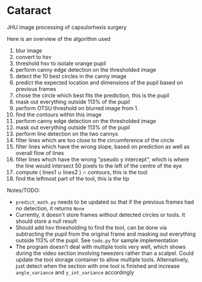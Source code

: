 # Cataract
JHU image processing of capsulorhexis surgery

Here is an overview of the algorithm used

1. blur image
2. convert to hsv
3. threshold hsv to isolate orange pupil
4. perform canny edge detection on the thresholded image
5. detect the 10 best circles in the canny image
6. predict the expected location and dimensions of the pupil based on previous frames
7. chose the circle which best fits the prediction, this is the pupil
8. mask out everything outside 113% of the pupil
5. perform OTSU threshold on blurred image from 1.
6. find the contours within this image
6. perform canny edge detection on the thresholded image
7.  mask out everything outside 113% of the pupil
8.  perform line detection on the two cannys
9.  filter lines which are too close to the circumference of the circle
10.  filter lines which have the wrong slope, based on prediction as well as overall flow of lines
11.  filter lines which have the wrong "pseudo y intercept", which is where the line would intersect 50 pixels to the left of the centre of the eye
12.  compute ( lines1 ∪ lines2 ) ∩ contours, this is the tool
13.  find the leftmost part of the tool, this is the tip

Notes/TODO:

+ `predict_math.py` needs to be updated so that if the previous frames had no detection, it returns `None`
+ Currently, it doesn't store frames without detected circles or tools. It should store a null result
+ Should add hsv thresholding to find the tool, can be done via subtracting the pupil from the original frame and masking out everything outside 113% of the pupil. See `todo.py` for sample implementation
+ The program doesn't deal with multiple tools very well, which shows during the video section involving tweezers rather than a scalpel. Could update the tool storage container to allow multiple tools. Alternatively, just detect when the section with one tool is finished and increase `angle_variance` and `y_int_variance` accordingly
